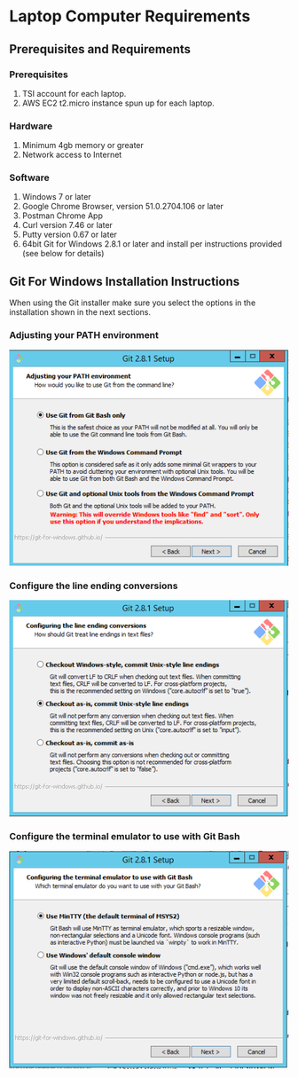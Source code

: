 Laptop Computer Requirements
============================

Prerequisites and Requirements
-----------------------------

### Prerequisites

1. TSI account for each laptop.
2. AWS EC2 t2.micro instance spun up for each laptop.

### Hardware

1. Minimum 4gb memory or greater
2. Network access to Internet

### Software

1. Windows 7 or later
2. Google Chrome Browser, version 51.0.2704.106 or later
3. Postman Chrome App
4. Curl version 7.46 or later
5. Putty version 0.67 or later
5. 64bit Git for Windows 2.8.1 or later and install per instructions provided (see below for details)


Git For Windows Installation Instructions
-----------------------------------------

When using the Git installer make sure you select the options in the installation shown in the next sections.

### Adjusting your PATH environment

![Adjust Path Environment](images/run_git_only_from_shell.png)


### Configure the line ending conversions

![Line Endings](images/line_endings.png)


### Configure the terminal emulator to use with Git Bash

![Bash Shell Terminal Emulator](images/terminal.png)



